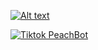 [![Alt text](https://img.youtu.be.com/mvJrMpkmnQQ?si=16lkLatr0ZxWtVgz/0.jpg)](https://youtu.be.com/mvJrMpkmnQQ?si=16lkLatr0ZxWtVgz)

[![Tiktok PeachBot](https://img.tiktok.com/vi/7250896193788628229)](https://www.tiktok.com/@ceti_mecatronica/video/7250896193788628229)

